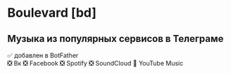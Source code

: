 # Boulevard [bd]

## Музыка из популярных сервисов в Телеграме

:white_check_mark: добавлен в BotFather    
:negative_squared_cross_mark: Вк
:negative_squared_cross_mark: Facebook
:negative_squared_cross_mark: Spotify
:negative_squared_cross_mark: SoundCloud
:black_square_button: YouTube Music   
